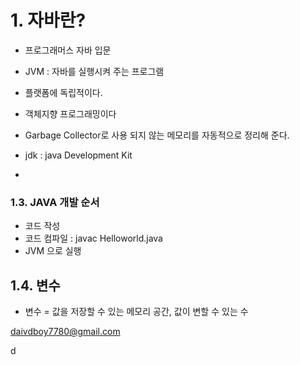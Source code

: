 # 1. 자바란?

- 프로그래머스 자바 입문





- JVM : 자바를 실행시켜 주는 프로그램
- 플랫폼에 독립적이다.
- 객체지향 프로그래밍이다
- Garbage Collector로 사용 되지 않는 메모리를 자동적으로 정리해 준다.





- jdk : java Development Kit
- 





### 1.3. JAVA 개발 순서

- 코드 작성
- 코드 컴파일  : javac Helloworld.java
- JVM 으로 실행 





## 1.4. 변수

- 변수 = 값을 저장할 수 있는 메모리 공간, 값이 변할 수 있는 수



daivdboy7780@gmail.com

d